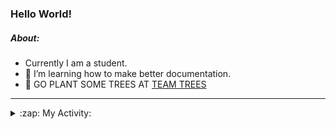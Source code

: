 ### Hello World!

##### About:
- Currently I am a student.
- 🌱 I’m learning how to make better documentation.
- 🌱 GO PLANT SOME TREES AT [TEAM TREES](https://teamtrees.org/)

---
<details>
  <summary>:zap: My Activity:</summary>
  
<!--START_SECTION:waka-->
![Code Time](http://img.shields.io/badge/Code%20Time-1%2C171%20hrs%2034%20mins-blue)

**I'm a Night 🦉** 

```text
🌞 Morning                1905 commits        ███░░░░░░░░░░░░░░░░░░░░░░   10.09 % 
🌆 Daytime                6423 commits        █████████░░░░░░░░░░░░░░░░   34.04 % 
🌃 Evening                5394 commits        ███████░░░░░░░░░░░░░░░░░░   28.58 % 
🌙 Night                  5149 commits        ███████░░░░░░░░░░░░░░░░░░   27.29 % 
```
📅 **I'm Most Productive on Wednesday** 

```text
Monday                   2650 commits        ████░░░░░░░░░░░░░░░░░░░░░   14.04 % 
Tuesday                  2578 commits        ███░░░░░░░░░░░░░░░░░░░░░░   13.66 % 
Wednesday                4417 commits        ██████░░░░░░░░░░░░░░░░░░░   23.41 % 
Thursday                 2432 commits        ███░░░░░░░░░░░░░░░░░░░░░░   12.89 % 
Friday                   1979 commits        ███░░░░░░░░░░░░░░░░░░░░░░   10.49 % 
Saturday                 1653 commits        ██░░░░░░░░░░░░░░░░░░░░░░░   08.76 % 
Sunday                   3162 commits        ████░░░░░░░░░░░░░░░░░░░░░   16.76 % 
```


📊 **This Week I Spent My Time On** 

```text
🔥 Editors: 
VS Code                  3 hrs 23 mins       █████████████░░░░░░░░░░░░   50.65 % 
IntelliJ                 3 hrs 17 mins       ████████████░░░░░░░░░░░░░   49.35 % 

🐱‍💻 Projects: 
iris-flower-ml           3 hrs 23 mins       █████████████░░░░░░░░░░░░   50.65 % 
intro                    3 hrs 10 mins       ████████████░░░░░░░░░░░░░   47.42 % 
android-demo             7 mins              ░░░░░░░░░░░░░░░░░░░░░░░░░   01.93 % 
```


 Last Updated on 29/08/2023 03:11:20 UTC
<!--END_SECTION:waka-->
</details>
